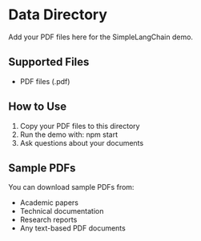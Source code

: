 # Data Directory

Add your PDF files here for the SimpleLangChain demo.

## Supported Files
- PDF files (.pdf)

## How to Use
1. Copy your PDF files to this directory
2. Run the demo with: npm start
3. Ask questions about your documents

## Sample PDFs
You can download sample PDFs from:
- Academic papers
- Technical documentation
- Research reports
- Any text-based PDF documents
